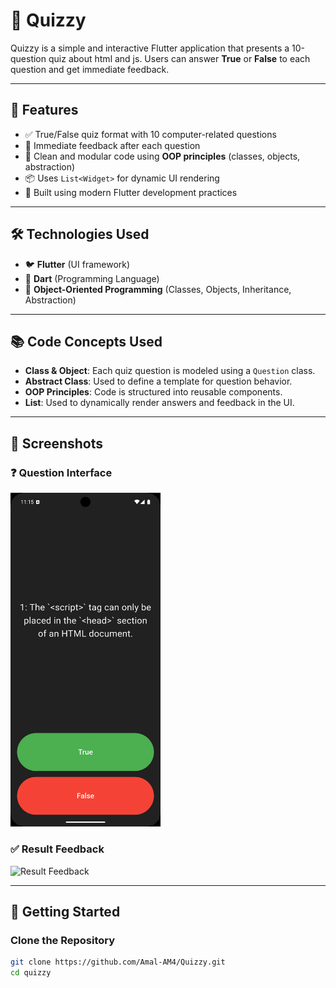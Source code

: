 # 📱 Quizzy

Quizzy is a simple and interactive Flutter application that presents a 10-question quiz about html and js. Users can answer **True** or **False** to each question and get immediate feedback.

---

## 🚀 Features

- ✅ True/False quiz format with 10 computer-related questions
- 🔁 Immediate feedback after each question
- 🧠 Clean and modular code using **OOP principles** (classes, objects, abstraction)
- 📦 Uses `List<Widget>` for dynamic UI rendering
- 🎯 Built using modern Flutter development practices

---

## 🛠️ Technologies Used

- 🐦 **Flutter** (UI framework)
- 🎯 **Dart** (Programming Language)
- 🧱 **Object-Oriented Programming** (Classes, Objects, Inheritance, Abstraction)

---

## 📚 Code Concepts Used

- **Class & Object**: Each quiz question is modeled using a `Question` class.
- **Abstract Class**: Used to define a template for question behavior.
- **OOP Principles**: Code is structured into reusable components.
- **List<Widget>**: Used to dynamically render answers and feedback in the UI.

---

## 📸 Screenshots

### ❓ Question Interface
<img src="screenshots/Screenshot_1749275127.png" width="240" />

### ✅ Result Feedback
![Result Feedback](./screenshots/result_screen.png)

---

## 🚀 Getting Started

### Clone the Repository

```bash
git clone https://github.com/Amal-AM4/Quizzy.git
cd quizzy
